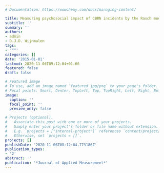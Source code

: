 ```yaml
---
# Documentation: https://wowchemy.com/docs/managing-content/

title: Measuring psychosocial impact of CBRN incidents by the Rasch model
subtitle: ''
summary: ''
authors:
- admin
- D.J.D. Wijnmalen
tags:
- '""'
categories: []
date: '2015-01-01'
lastmod: 2020-11-06T09:12:04+01:00
featured: false
draft: false

# Featured image
# To use, add an image named `featured.jpg/png` to your page's folder.
# Focal points: Smart, Center, TopLeft, Top, TopRight, Left, Right, BottomLeft, Bottom, BottomRight.
image:
  caption: ''
  focal_point: ''
  preview_only: false

# Projects (optional).
#   Associate this post with one or more of your projects.
#   Simply enter your project's folder or file name without extension.
#   E.g. `projects = ["internal-project"]` references `content/project/deep-learning/index.md`.
#   Otherwise, set `projects = []`.
projects: []
publishDate: '2020-11-06T08:12:04.773186Z'
publication_types:
- '2'
abstract: ''
publication: '*Journal of Applied Measurement*'
---
```

